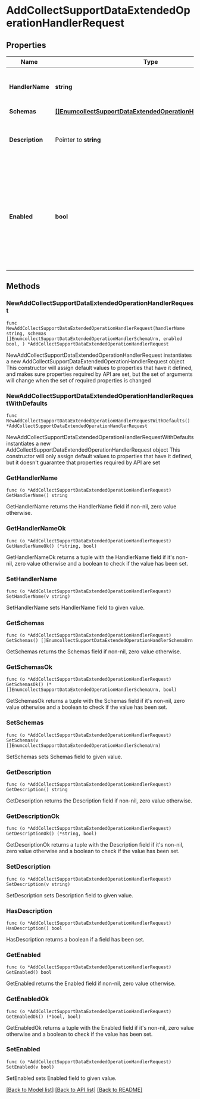 # AddCollectSupportDataExtendedOperationHandlerRequest

## Properties

Name | Type | Description | Notes
------------ | ------------- | ------------- | -------------
**HandlerName** | **string** | Name of the new Extended Operation Handler | 
**Schemas** | [**[]EnumcollectSupportDataExtendedOperationHandlerSchemaUrn**](EnumcollectSupportDataExtendedOperationHandlerSchemaUrn.md) |  | 
**Description** | Pointer to **string** | A description for this Extended Operation Handler | [optional] 
**Enabled** | **bool** | Indicates whether the Extended Operation Handler is enabled (that is, whether the types of extended operations are allowed in the server). | 

## Methods

### NewAddCollectSupportDataExtendedOperationHandlerRequest

`func NewAddCollectSupportDataExtendedOperationHandlerRequest(handlerName string, schemas []EnumcollectSupportDataExtendedOperationHandlerSchemaUrn, enabled bool, ) *AddCollectSupportDataExtendedOperationHandlerRequest`

NewAddCollectSupportDataExtendedOperationHandlerRequest instantiates a new AddCollectSupportDataExtendedOperationHandlerRequest object
This constructor will assign default values to properties that have it defined,
and makes sure properties required by API are set, but the set of arguments
will change when the set of required properties is changed

### NewAddCollectSupportDataExtendedOperationHandlerRequestWithDefaults

`func NewAddCollectSupportDataExtendedOperationHandlerRequestWithDefaults() *AddCollectSupportDataExtendedOperationHandlerRequest`

NewAddCollectSupportDataExtendedOperationHandlerRequestWithDefaults instantiates a new AddCollectSupportDataExtendedOperationHandlerRequest object
This constructor will only assign default values to properties that have it defined,
but it doesn't guarantee that properties required by API are set

### GetHandlerName

`func (o *AddCollectSupportDataExtendedOperationHandlerRequest) GetHandlerName() string`

GetHandlerName returns the HandlerName field if non-nil, zero value otherwise.

### GetHandlerNameOk

`func (o *AddCollectSupportDataExtendedOperationHandlerRequest) GetHandlerNameOk() (*string, bool)`

GetHandlerNameOk returns a tuple with the HandlerName field if it's non-nil, zero value otherwise
and a boolean to check if the value has been set.

### SetHandlerName

`func (o *AddCollectSupportDataExtendedOperationHandlerRequest) SetHandlerName(v string)`

SetHandlerName sets HandlerName field to given value.


### GetSchemas

`func (o *AddCollectSupportDataExtendedOperationHandlerRequest) GetSchemas() []EnumcollectSupportDataExtendedOperationHandlerSchemaUrn`

GetSchemas returns the Schemas field if non-nil, zero value otherwise.

### GetSchemasOk

`func (o *AddCollectSupportDataExtendedOperationHandlerRequest) GetSchemasOk() (*[]EnumcollectSupportDataExtendedOperationHandlerSchemaUrn, bool)`

GetSchemasOk returns a tuple with the Schemas field if it's non-nil, zero value otherwise
and a boolean to check if the value has been set.

### SetSchemas

`func (o *AddCollectSupportDataExtendedOperationHandlerRequest) SetSchemas(v []EnumcollectSupportDataExtendedOperationHandlerSchemaUrn)`

SetSchemas sets Schemas field to given value.


### GetDescription

`func (o *AddCollectSupportDataExtendedOperationHandlerRequest) GetDescription() string`

GetDescription returns the Description field if non-nil, zero value otherwise.

### GetDescriptionOk

`func (o *AddCollectSupportDataExtendedOperationHandlerRequest) GetDescriptionOk() (*string, bool)`

GetDescriptionOk returns a tuple with the Description field if it's non-nil, zero value otherwise
and a boolean to check if the value has been set.

### SetDescription

`func (o *AddCollectSupportDataExtendedOperationHandlerRequest) SetDescription(v string)`

SetDescription sets Description field to given value.

### HasDescription

`func (o *AddCollectSupportDataExtendedOperationHandlerRequest) HasDescription() bool`

HasDescription returns a boolean if a field has been set.

### GetEnabled

`func (o *AddCollectSupportDataExtendedOperationHandlerRequest) GetEnabled() bool`

GetEnabled returns the Enabled field if non-nil, zero value otherwise.

### GetEnabledOk

`func (o *AddCollectSupportDataExtendedOperationHandlerRequest) GetEnabledOk() (*bool, bool)`

GetEnabledOk returns a tuple with the Enabled field if it's non-nil, zero value otherwise
and a boolean to check if the value has been set.

### SetEnabled

`func (o *AddCollectSupportDataExtendedOperationHandlerRequest) SetEnabled(v bool)`

SetEnabled sets Enabled field to given value.



[[Back to Model list]](../README.md#documentation-for-models) [[Back to API list]](../README.md#documentation-for-api-endpoints) [[Back to README]](../README.md)


